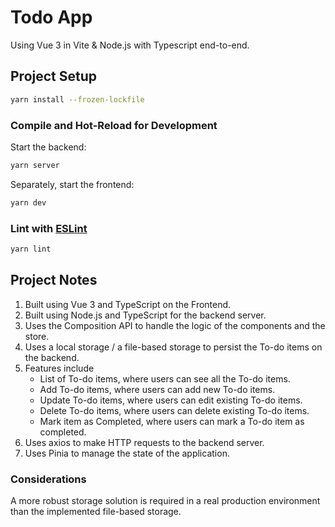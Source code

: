 # Todo App

Using Vue 3 in Vite & Node.js with Typescript end-to-end.

## Project Setup

```sh
yarn install --frozen-lockfile
```

### Compile and Hot-Reload for Development

Start the backend:

```sh
yarn server
```

Separately, start the frontend:

```sh
yarn dev
```


### Lint with [ESLint](https://eslint.org/)

```sh
yarn lint
```

## Project Notes

1. Built using Vue 3 and TypeScript on the Frontend.
2. Built using Node.js and TypeScript for the backend server.
3. Uses the Composition API to handle the logic of the components and the store.
4. Uses a local storage / a file-based storage to persist the To-do items on the backend.
5. Features include
   * List of To-do items, where users can see all the To-do items.
   * Add To-do items, where users can add new To-do items.
   * Update To-do items, where users can edit existing To-do items.
   * Delete To-do items, where users can delete existing To-do items.
   * Mark item as Completed, where users can mark a To-do item as completed.
6. Uses axios to make HTTP requests to the backend server.
7. Uses Pinia to manage the state of the application.


### Considerations
A more robust storage solution is required in a real production environment than the implemented file-based storage.
